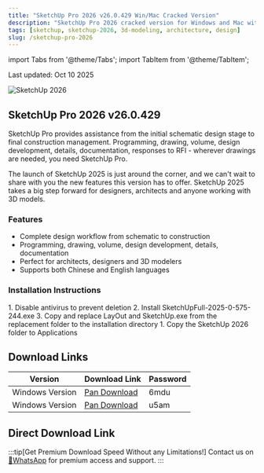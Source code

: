 ```yaml
---
title: "SketchUp Pro 2026 v26.0.429 Win/Mac Cracked Version"
description: "SketchUp Pro 2026 cracked version for Windows and Mac with Chinese/English language support."
tags: [sketchup, sketchup-2026, 3d-modeling, architecture, design]
slug: /sketchup-pro-2026
---
```


import Tabs from '@theme/Tabs';
import TabItem from '@theme/TabItem';

Last updated: Oct 10 2025

![SketchUp 2026](https://www.gfxcamp.com/wp-content/uploads/2025/10/SketchUp-2026.jpg)

## SketchUp Pro 2026 v26.0.429

SketchUp Pro provides assistance from the initial schematic design stage to final construction management. Programming, drawing, volume, design development, details, documentation, responses to RFI - wherever drawings are needed, you need SketchUp Pro.

The launch of SketchUp 2025 is just around the corner, and we can't wait to share with you the new features this version has to offer. SketchUp 2025 takes a big step forward for designers, architects and anyone working with 3D models.

### Features

- Complete design workflow from schematic to construction
- Programming, drawing, volume, design development, details, documentation
- Perfect for architects, designers and 3D modelers
- Supports both Chinese and English languages

### Installation Instructions

<Tabs>
<TabItem value="windows" label="Windows">
1. Disable antivirus to prevent deletion
2. Install SketchUpFull-2025-0-575-244.exe
3. Copy and replace LayOut and SketchUp.exe from the replacement folder to the installation directory
</TabItem>
<TabItem value="mac" label="Mac">
1. Copy the SketchUp 2026 folder to Applications
</TabItem>
</Tabs>

## Download Links

| Version | Download Link | Password |
|--------|---------------|----------|
| Windows Version | [Pan Download](https://pan.baidu.com/s/1A4peBRdjsteV6jmcld67qg?pwd=6mdu) | 6mdu |
| Windows Version | [Pan Download](https://pan.baidu.com/s/1A5AWhD_59m28TNPEtMwl1A?pwd=u5am) | u5am |

## Direct Download Link
:::tip[Get Premium Download Speed Without any Limitations!]
Contact us on [💬WhatsApp](https://wa.me/+8613237610083) for premium  access and support.
:::